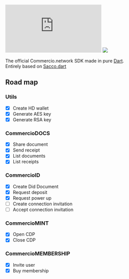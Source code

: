 
<!--
[![Release](https://jitpack.io/v/commercionetwork/sdk.svg)](https://jitpack.io/#commercionetwork/sdk)
--> 
![Travis (.org)](https://img.shields.io/travis/commercionetwork/sdk.dart)
![](https://img.shields.io/badge/compatible-flutter-blue)

The official Commercio.network SDK made in pure [Dart](https://dart.dev).  
Entirely based on [Sacco.dart](https://github.com/commercionetwork/sacco.dart) 

## Road map
### Utils 
- [x] Create HD wallet
- [x] Generate AES key
- [x] Generate RSA key

### CommercioDOCS
- [x] Share document
- [x] Send receipt
- [x] List documents
- [x] List receipts

### CommercioID
- [x] Create Did Document
- [x] Request deposit
- [x] Request power up
- [ ] Create connection invitation
- [ ] Accept connection invitation

### CommercioMINT
- [x] Open CDP
- [x] Close CDP

### CommercioMEMBERSHIP
- [x] Invite user
- [x] Buy membership